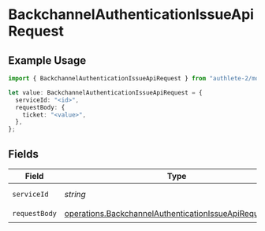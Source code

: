 # BackchannelAuthenticationIssueApiRequest

## Example Usage

```typescript
import { BackchannelAuthenticationIssueApiRequest } from "authlete-2/models/operations";

let value: BackchannelAuthenticationIssueApiRequest = {
  serviceId: "<id>",
  requestBody: {
    ticket: "<value>",
  },
};
```

## Fields

| Field                                                                                                                              | Type                                                                                                                               | Required                                                                                                                           | Description                                                                                                                        |
| ---------------------------------------------------------------------------------------------------------------------------------- | ---------------------------------------------------------------------------------------------------------------------------------- | ---------------------------------------------------------------------------------------------------------------------------------- | ---------------------------------------------------------------------------------------------------------------------------------- |
| `serviceId`                                                                                                                        | *string*                                                                                                                           | :heavy_check_mark:                                                                                                                 | A service ID.                                                                                                                      |
| `requestBody`                                                                                                                      | [operations.BackchannelAuthenticationIssueApiRequestBody](../../models/operations/backchannelauthenticationissueapirequestbody.md) | :heavy_check_mark:                                                                                                                 | N/A                                                                                                                                |